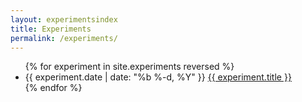 ```yaml
---
layout: experimentsindex
title: Experiments
permalink: /experiments/
---
```


<ul class="experiments">
    {% for experiment in site.experiments reversed %}
    <li>
        <span class="experiment-date">{{ experiment.date | date: "%b %-d, %Y" }}</span>
        <a class="experiment-link" href="{{ experiment.url | prepend: site.baseurl }}">{{ experiment.title }}</a>
    </li>
    {% endfor %}
</ul>
